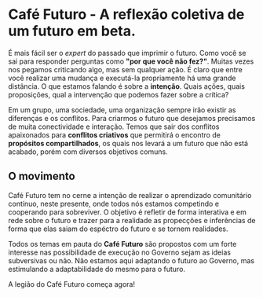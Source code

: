 # Café Futuro - A reflexão coletiva de um futuro em beta.

É mais fácil ser o *expert* do passado que imprimir o futuro. Como você se sai para 
responder perguntas como **"por que você não fez?"**. Muitas vezes nos pegamos criticando algo, 
mas sem qualquer ação. É claro que entre você realizar uma mudança e executá-la propriamente 
há uma grande distância. O que estamos falando é sobre a **intenção**. Quais ações, 
quais proposições, qual a intervenção que podemos fazer sobre a crítica? 

Em um grupo, uma sociedade, uma organização sempre irão existir as diferenças e os conflitos. 
Para criarmos o futuro que desejamos precisamos de muita conectividade e interação. Temos que
sair dos conflitos apaixonados para **conflitos criativos** que permitirá o encontro de
**propósitos compartilhados**, os quais nos levará a um futuro que não está acabado, porém
com diversos objetivos comuns.

O movimento
------
Café Futuro tem no cerne a intenção de realizar o aprendizado comunitário contínuo, neste presente,
onde todos nós estamos competindo e cooperando para sobreviver. O objetivo é refletir de forma
interativa e em rede sobre o futuro e trazer para a realidade as propecções
e inferências de forma que elas saiam do espéctro do futuro e se tornem realidades.

Todos os temas em pauta do **Café Futuro** são propostos com um forte interesse nas 
possibilidade de execução no Governo sejam as ideias subversivas ou não. Não estamos aqui
adaptando o futuro ao Governo, mas estimulando a adaptabilidade do mesmo para o futuro. 

A legião do Café Futuro começa agora!


